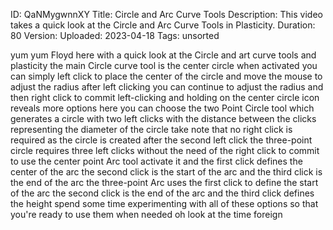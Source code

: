 ID: QaNMygwnnXY
Title: Circle and Arc Curve Tools
Description: This video takes a quick look at the Circle and Arc Curve Tools in Plasticity.
Duration: 80
Version: 
Uploaded: 2023-04-18
Tags: unsorted

yum yum
Floyd here with a quick look at the
Circle and art curve tools and
plasticity the main Circle curve tool is
the center circle when activated you can
simply left click to place the center of
the circle and move the mouse to adjust
the radius after left clicking you can
continue to adjust the radius and then
right click to commit left-clicking and
holding on the center circle icon
reveals more options here you can choose
the two Point Circle tool which
generates a circle with two left clicks
with the distance between the clicks
representing the diameter of the circle
take note that no right click is
required as the circle is created after
the second left click the three-point
circle requires three left clicks
without the need of the right click to
commit
to use the center point Arc tool
activate it and the first click defines
the center of the arc the second click
is the start of the arc and the third
click is the end of the arc
the three-point Arc uses the first click
to define the start of the arc the
second click is the end of the arc and
the third click defines the height spend
some time experimenting with all of
these options so that you're ready to
use them when needed oh look at the time
foreign

